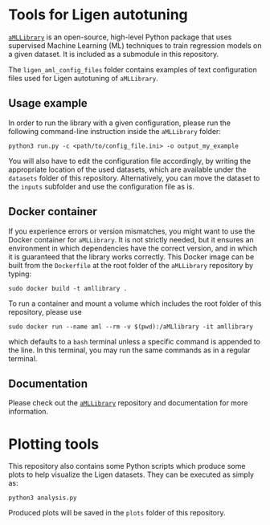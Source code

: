 # Tools for Ligen autotuning

[`aMLLibrary`](https://github.com/aMLLibrary/aMLLibrary) is an open-source, high-level Python package that uses supervised Machine Learning (ML) techniques to train regression models on a given dataset.
It is included as a submodule in this repository.

The `ligen_aml_config_files` folder contains examples of text configuration files used for Ligen autotuning of `aMLLibrary`.

## Usage example
In order to run the library with a given configuration, please run the following command-line instruction inside the `aMLLibrary` folder:
```shell
python3 run.py -c <path/to/config_file.ini> -o output_my_example
```
You will also have to edit the configuration file accordingly, by writing the appropriate location of the used datasets, which are available under the `datasets` folder of this repository.
Alternatively, you can move the dataset to the `inputs` subfolder and use the configuration file as is.

## Docker container
If you experience errors or version mismatches, you might want to use the Docker container for `aMLLibrary`.
It is not strictly needed, but it ensures an environment in which dependencies have the correct version, and in which it is guaranteed that the library works correctly.
This Docker image can be built from the `Dockerfile` at the root folder of the `aMLLibrary` repository by typing:
```shell
sudo docker build -t amllibrary .
```
To run a container and mount a volume which includes the root folder of this repository, please use
```shell
sudo docker run --name aml --rm -v $(pwd):/aMLlibrary -it amllibrary
```
which defaults to a `bash` terminal unless a specific command is appended to the line.
In this terminal, you may run the same commands as in a regular terminal.

## Documentation
Please check out the [`aMLLibrary`](https://github.com/aMLLibrary/aMLLibrary) repository and documentation for more information.


# Plotting tools
This repository also contains some Python scripts which produce some plots to help visualize the Ligen datasets.
They can be executed as simply as:
```shell
python3 analysis.py
```
Produced plots will be saved in the `plots` folder of this repository.
